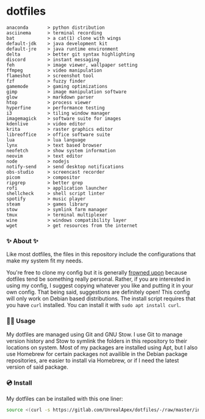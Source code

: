 # dotfiles

<!-- todo: insert image of rice here -->
```
anaconda       > python distribution
asciinema      > terminal recording
bat            > a cat(1) clone with wings
default-jdk    > java development kit
default-jre    > java runtime environment
delta          > better git syntax highlighting
discord        > instant messaging 
feh            > image viewer, wallpaper setting
ffmpeg         > video manipulation
flameshot      > screenshot tool
fzf            > fuzzy finder 
gamemode       > gaming optimizations 
gimp           > image manipulation software
glow           > markdown parser
htop           > process viewer
hyperfine      > performance testing
i3             > tiling window manager
imagemagick    > software suite for images
kdenlive       > video editor
krita          > raster graphics editor
libreoffice    > office software suite
lua            > lua language
lynx           > text based browser
neofetch       > show system information
neovim         > text editor
node           > nodejs
notify-send    > send desktop notifications
obs-studio     > screencast recorder
picom          > compositor
ripgrep        > better grep
rofi           > application launcher
shellcheck     > shell script linter
spotify        > music player
steam          > games library
stow           > symlink farm manager
tmux           > terminal multiplexer
wine           > windows compatibility layer
wget           > get resources from the internet
```

### ✨ About ✨
Like most dotfiles, the files in this repository include the configurations that make my system fit my needs.

You're free to clone my config but it is generally [frowned upon](https://www.anishathalye.com/2014/08/03/managing-your-dotfiles/#dotfiles-are-not-meant-to-be-forked) because dotfiles tend be something really personal. Rather, if you are interested in using my config, I suggest copying whatever you like and putting it in your own config.
That being said, suggestions are definitely open! This config will only work on Debian based distributions. The install script requires that you have `curl` installed. You can install it with `sudo apt install curl`.


### 👨‍💻 Usage
My dotfiles are managed using Git and GNU Stow. I use Git to manage version history and Stow to symlink the folders in this repository to their locations on system. Most of my packages are installed using Apt, but I also use Homebrew for certain packages not availible in the Debian package repositories, are easier to install via Homebrew, or if I need the latest version of said package.

### 💿 Install
My dotfiles can be installed with this one liner:

```sh
source <(curl -s https://gitlab.com/UnrealApex/dotfiles/-/raw/master/install.sh)
```
